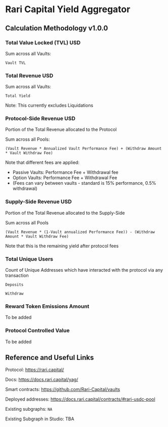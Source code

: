 # Rari Capital Yield Aggregator

## Calculation Methodology v1.0.0

### Total Value Locked (TVL) USD

Sum across all Vaults:

`Vault TVL`

### Total Revenue USD

Sum across all Vaults:

`Total Yield`

Note: This currently excludes Liquidations

### Protocol-Side Revenue USD

Portion of the Total Revenue allocated to the Protocol

Sum across all Pools:

`(Vault Revenue * Annualized Vault Performance Fee) + (Withdraw Amount * Vault Withdraw Fee)`

Note that different fees are applied:

- Passive Vaults: Performance Fee + Withdrawal fee
- Option Vaults: Performance Fee + Withdrawal Fee
- (Fees can vary between vaults - standard is 15% performance, 0.5% withdrawal)

### Supply-Side Revenue USD

Portion of the Total Revenue allocated to the Supply-Side

Sum across all Pools

`(Vault Revenue * (1-Vault annualized Performance Fee)) - (Withdraw Amount * Vault Withdraw Fee)`

Note that this is the remaining yield after protocol fees

### Total Unique Users

Count of Unique Addresses which have interacted with the protocol via any transaction

`Deposits`

`Withdraw`

### Reward Token Emissions Amount

To be added

### Protocol Controlled Value

To be added

## Reference and Useful Links

Protocol: https://rari.capital/

Docs: https://docs.rari.capital/yag/

Smart contracts: https://github.com/Rari-Capital/vaults

Deployed addresses: https://docs.rari.capital/contracts/#rari-usdc-pool

Existing subgraphs: `NA`

Existing Subgraph in Studio: TBA
